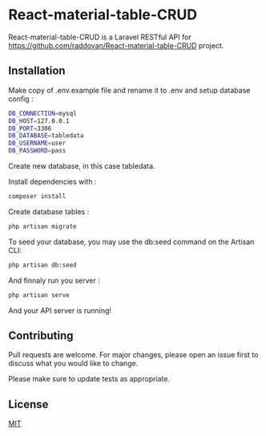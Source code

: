 # React-material-table-CRUD

React-material-table-CRUD is a Laravel RESTful API for https://github.com/raddovan/React-material-table-CRUD project.

## Installation

Make copy of .env.example file and rename it to .env and setup database config :

```bash
DB_CONNECTION=mysql
DB_HOST=127.0.0.1
DB_PORT=3306
DB_DATABASE=tabledata
DB_USERNAME=user
DB_PASSWORD=pass
```
Create new database, in this case tabledata.

Install dependencies with :

```bash
composer install
```

Create database tables :

```bash
php artisan migrate
```

To seed your database, you may use the db:seed command on the Artisan CLI:

```bash
php artisan db:seed
```
And finnaly run you server :

```bash
php artisan serve
```

And your API server is running!

## Contributing
Pull requests are welcome. For major changes, please open an issue first to discuss what you would like to change.

Please make sure to update tests as appropriate.

## License
[MIT](https://choosealicense.com/licenses/mit/)
